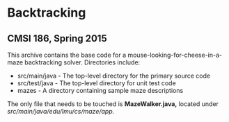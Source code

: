 # Backtracking
## CMSI 186, Spring 2015

This archive contains the base code for a mouse-looking-for-cheese-in-a-maze
backtracking solver.  Directories include:

* src/main/java - The top-level directory for the primary source code
* src/test/java - The top-level directory for unit test code
* mazes - A directory containing sample maze descriptions

The only file that needs to be touched is **MazeWalker.java,** located under
*src/main/java/edu/lmu/cs/maze/app.*
